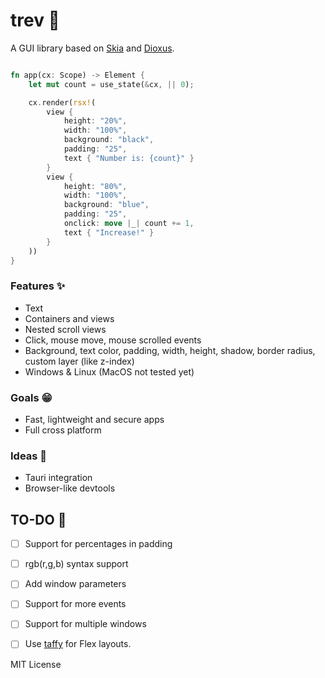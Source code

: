 # trev 🧩

A GUI library based on [Skia](https://skia.org/) and [Dioxus](https://dioxuslabs.com).

```rust

fn app(cx: Scope) -> Element {
    let mut count = use_state(&cx, || 0);

    cx.render(rsx!(
        view {
            height: "20%",
            width: "100%",
            background: "black",
            padding: "25",
            text { "Number is: {count}" }
        }
        view {
            height: "80%",
            width: "100%",
            background: "blue",
            padding: "25",
            onclick: move |_| count += 1,
            text { "Increase!" }
        }
    ))
}
```
### Features ✨
- Text
- Containers and views
- Nested scroll views
- Click, mouse move, mouse scrolled events
- Background, text color, padding, width, height, shadow, border radius, custom layer (like z-index)
- Windows & Linux (MacOS not tested yet)

### Goals 😁
- Fast, lightweight and secure apps
- Full cross platform

### Ideas 💭
- Tauri integration
- Browser-like devtools

## TO-DO 🚧
- [ ] Support for percentages in padding
- [ ] rgb(r,g,b) syntax support
- [ ] Add window parameters
- [ ] Support for more events
- [ ] Support for multiple windows
- [ ] Use [taffy](https://github.com/dioxusLabs/taffy) for Flex layouts.


MIT License